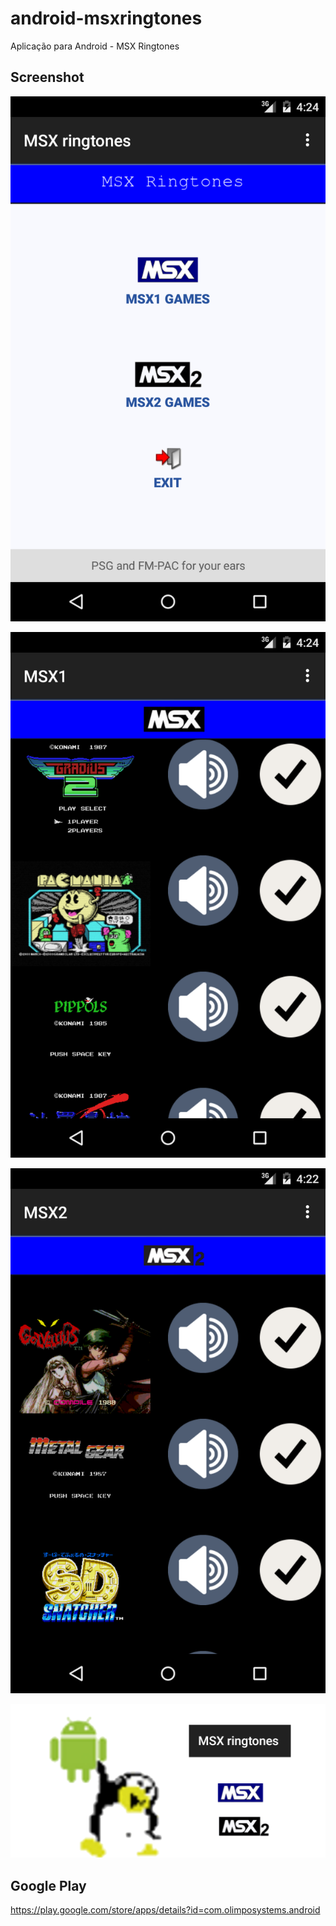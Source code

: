 android-msxringtones
===============

Aplicação para Android - MSX Ringtones

## Screenshot 

![alt Screenshot1](screenshots/device-home.png "Screenshot 1")

![alt Screenshot2](screenshots/device-msx1.png "Screenshot 2")

![alt Screenshot3](screenshots/device-msx2.png "Screenshot 3")

![alt Screenshot4](screenshots/about-1024.png "Screenshot 4")

## Google Play

https://play.google.com/store/apps/details?id=com.olimposystems.android
